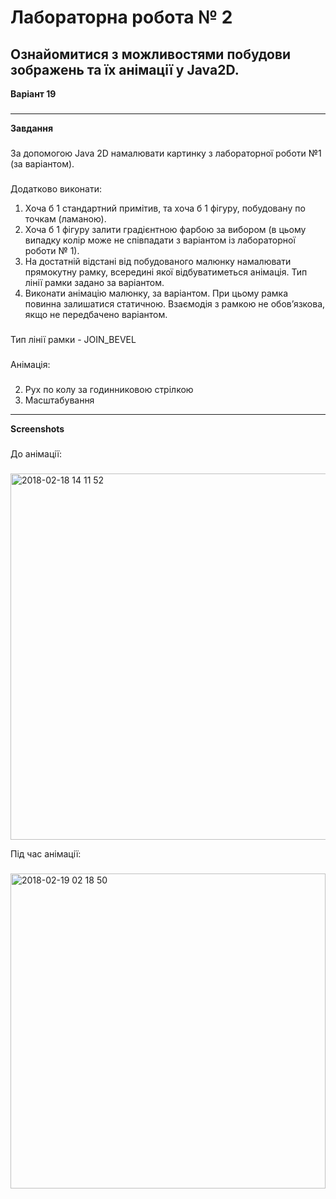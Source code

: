Лабораторна робота № 2
===
Ознайомитися з можливостями побудови зображень та їх анімації у Java2D. 
-----------------------------------
**Варіант 19**
###
-----------------------------------
**Завдання**
###
За допомогою Java 2D намалювати картинку з лабораторної роботи №1 (за варіантом).   
###
Додатково виконати: 
1. Хоча б 1 стандартний примітив, та хоча б 1 фігуру, побудовану по точкам (ламаною). 
2. Хоча б 1 фігуру залити градієнтною фарбою за вибором (в цьому випадку колір може не співпадати з варіантом із лабораторної роботи № 1).
3. На достатній відстані від побудованого малюнку намалювати прямокутну рамку, всередині якої відбуватиметься анімація. Тип лінії рамки задано за варіантом. 
4. Виконати анімацію малюнку, за варіантом. При цьому рамка повинна залишатися статичною. Взаємодія з рамкою не обов’язкова, якщо не передбачено варіантом.
###
Тип лінії рамки - JOIN_BEVEL
###
Анімація:
#####
2. Рух по колу за годинниковою стрілкою
10. Масштабування
-----------------------------------
**Screenshots**
###
До анімації:
###
<img width="586" alt="2018-02-18 14 11 52" src="https://user-images.githubusercontent.com/14141164/36351646-d51b30ee-14b5-11e8-80d6-d7c38eb57c0f.png">

Під час анімації:
###
<img width="504" alt="2018-02-19 02 18 50" src="https://user-images.githubusercontent.com/14141164/36358791-c57d4bec-151c-11e8-9dc0-ee0f89e53852.png">
